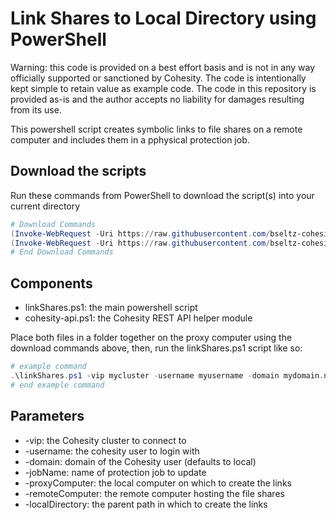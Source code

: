 # Link Shares to Local Directory using PowerShell

Warning: this code is provided on a best effort basis and is not in any way officially supported or sanctioned by Cohesity. The code is intentionally kept simple to retain value as example code. The code in this repository is provided as-is and the author accepts no liability for damages resulting from its use.

This powershell script creates symbolic links to file shares on a remote computer and includes them in a pphysical protection job.

## Download the scripts

Run these commands from PowerShell to download the script(s) into your current directory

```powershell
# Download Commands
(Invoke-WebRequest -Uri https://raw.githubusercontent.com/bseltz-cohesity/scripts/master/powershell/linkShares/linkShares.ps1).content | Out-File linkShares.ps1; (Get-Content linkShares.ps1) | Set-Content linkShares.ps1
(Invoke-WebRequest -Uri https://raw.githubusercontent.com/bseltz-cohesity/scripts/master/powershell/linkShares/cohesity-api.ps1).content | Out-File cohesity-api.ps1; (Get-Content cohesity-api.ps1) | Set-Content cohesity-api.ps1
# End Download Commands
```

## Components

* linkShares.ps1: the main powershell script
* cohesity-api.ps1: the Cohesity REST API helper module

Place both files in a folder together on the proxy computer using the download commands above, then, run the linkShares.ps1 script like so:

```powershell
# example command
.\linkShares.ps1 -vip mycluster -username myusername -domain mydomain.net -jobName myjob -remoteComputer fileserver.mydomain.net -proxyComputer protectedcomputer.mydomain.net -localDirectory c:\Cohesity
# end example command
```

## Parameters

* -vip: the Cohesity cluster to connect to
* -username: the cohesity user to login with
* -domain: domain of the Cohesity user (defaults to local)
* -jobName: name of protection job to update
* -proxyComputer: the local computer on which to create the links
* -remoteComputer: the remote computer hosting the file shares
* -localDirectory: the parent path in which to create the links
